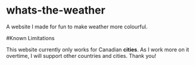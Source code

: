 whats-the-weather
=================

A website I made for fun to make weather more colourful.

#Known Limitations

This website currently only works for Canadian **cities**. As I work more on it overtime, I will support other countries
and cities. Thank you!
